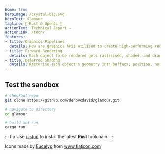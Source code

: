 ```yaml
---
home: true
heroImage: /crystal-big.svg
heroText: Glamour
tagline: 🦀 Rust & OpenGL 🦀
actionText: Technical Report →
actionLink: /tech/
features:
- title: Graphics Pipelines
  details: How are graphics APIs utilised to create high-performing real-time rendering pipelines? Design, implement, analyse, and discuss forward rendering and deferred rendering techniques.
- title: Forward Rendering
  details: Each object to be rendered gets rasterised, shaded, and drawn to the screen sequentially. Shading is calculated for each object individually.
- title: Deferred Shading
  details: Rasterise each object's geometry into buffers; position, normal, albedo, etc.. By sampling each of the geometry buffers, shading is calculated for the frame as a whole.
---
```


## Test the sandbox

```sh
# checkout repo
git clone https://github.com/denovodavid/glamour.git

# navigate to directory
cd glamour

# build and run
cargo run
```

::: tip
Use [rustup](https://www.rust-lang.org/tools/install) to install the latest **Rust** toolchain.
:::

<div class="footer">
Icons made by <a href="https://www.flaticon.com/authors/eucalyp" title="Eucalyp">Eucalyp</a> from <a href="https://www.flaticon.com/" title="Flaticon"> www.flaticon.com</a>
</div>
